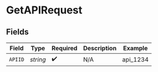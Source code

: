 # GetAPIRequest


## Fields

| Field              | Type               | Required           | Description        | Example            |
| ------------------ | ------------------ | ------------------ | ------------------ | ------------------ |
| `APIID`            | *string*           | :heavy_check_mark: | N/A                | api_1234           |